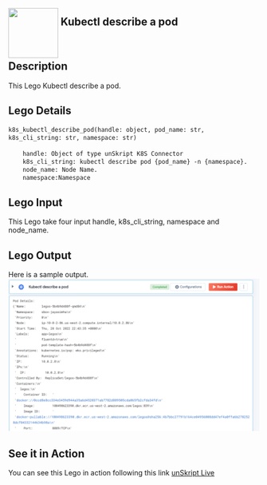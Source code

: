 [<img align="left" src="https://unskript.com/assets/favicon.png" width="100" height="100" style="padding-right: 5px">](https://unskript.com/assets/favicon.png) 
<h2>Kubectl describe a pod</h2>

<br>

## Description
This Lego Kubectl describe a pod.


## Lego Details

    k8s_kubectl_describe_pod(handle: object, pod_name: str, k8s_cli_string: str, namespace: str)

        handle: Object of type unSkript K8S Connector
        k8s_cli_string: kubectl describe pod {pod_name} -n {namespace}.
        node_name: Node Name.
        namespace:Namespace

## Lego Input
This Lego take four input handle, k8s_cli_string, namespace and node_name.

## Lego Output
Here is a sample output.
<img src="./1.png">

## See it in Action

You can see this Lego in action following this link [unSkript Live](https://us.app.unskript.io)